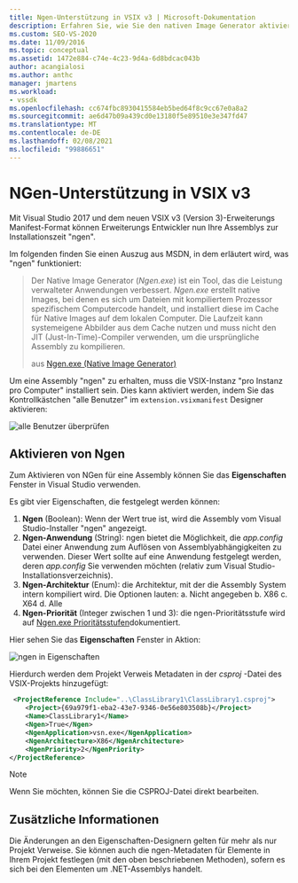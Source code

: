 ```yaml
---
title: Ngen-Unterstützung in VSIX v3 | Microsoft-Dokumentation
description: Erfahren Sie, wie Sie den nativen Image Generator aktivieren. Hierbei handelt es sich um ein Tool, mit dem Erweiterungs Entwickler die Leistung verwalteter Anwendungen verbessern können.
ms.custom: SEO-VS-2020
ms.date: 11/09/2016
ms.topic: conceptual
ms.assetid: 1472e884-c74e-4c23-9d4a-6d8bdcac043b
author: acangialosi
ms.author: anthc
manager: jmartens
ms.workload:
- vssdk
ms.openlocfilehash: cc674fbc8930415584eb5bed64f8c9cc67e0a8a2
ms.sourcegitcommit: ae6d47b09a439cd0e13180f5e89510e3e347fd47
ms.translationtype: MT
ms.contentlocale: de-DE
ms.lasthandoff: 02/08/2021
ms.locfileid: "99886651"
---
```

# <a name="ngen-support-in-vsix-v3"></a>NGen-Unterstützung in VSIX v3

Mit Visual Studio 2017 und dem neuen VSIX v3 (Version 3)-Erweiterungs Manifest-Format können Erweiterungs Entwickler nun Ihre Assemblys zur Installationszeit "ngen".

Im folgenden finden Sie einen Auszug aus MSDN, in dem erläutert wird, was "ngen" funktioniert:

>Der Native Image Generator (*Ngen.exe*) ist ein Tool, das die Leistung verwalteter Anwendungen verbessert. *Ngen.exe* erstellt native Images, bei denen es sich um Dateien mit kompiliertem Prozessor spezifischem Computercode handelt, und installiert diese im Cache für Native Images auf dem lokalen Computer. Die Laufzeit kann systemeigene Abbilder aus dem Cache nutzen und muss nicht den JIT (Just-In-Time)-Compiler verwenden, um die ursprüngliche Assembly zu kompilieren.
>
>aus [Ngen.exe (Native Image Generator)](/dotnet/framework/tools/ngen-exe-native-image-generator)

Um eine Assembly "ngen" zu erhalten, muss die VSIX-Instanz "pro Instanz pro Computer" installiert sein. Dies kann aktiviert werden, indem Sie das Kontrollkästchen "alle Benutzer" im `extension.vsixmanifest` Designer aktivieren:

![alle Benutzer überprüfen](media/check-all-users.png)

## <a name="how-to-enable-ngen"></a>Aktivieren von Ngen

Zum Aktivieren von NGen für eine Assembly können Sie das **Eigenschaften** Fenster in Visual Studio verwenden.

Es gibt vier Eigenschaften, die festgelegt werden können:

1. **Ngen** (Boolean): Wenn der Wert true ist, wird die Assembly vom Visual Studio-Installer "ngen" angezeigt.
2. **Ngen-Anwendung** (String): ngen bietet die Möglichkeit, die *app.config* Datei einer Anwendung zum Auflösen von Assemblyabhängigkeiten zu verwenden. Dieser Wert sollte auf eine Anwendung festgelegt werden, deren *app.config* Sie verwenden möchten (relativ zum Visual Studio-Installationsverzeichnis).
3. **Ngen-Architektur** (Enum): die Architektur, mit der die Assembly System intern kompiliert wird. Die Optionen lauten: a. Nicht angegeben b. X86 c. X64 d. Alle
4. **Ngen-Priorität** (Integer zwischen 1 und 3): die ngen-Prioritätsstufe wird auf [Ngen.exe Prioritätsstufen](/dotnet/framework/tools/ngen-exe-native-image-generator#priority-levels)dokumentiert.

Hier sehen Sie das **Eigenschaften** Fenster in Aktion:

![ngen in Eigenschaften](media/ngen-in-properties.png)

Hierdurch werden dem Projekt Verweis Metadaten in der *csproj* -Datei des VSIX-Projekts hinzugefügt:

```xml
 <ProjectReference Include="..\ClassLibrary1\ClassLibrary1.csproj">
    <Project>{69a979f1-eba2-43e7-9346-0e56e803508b}</Project>
    <Name>ClassLibrary1</Name>
    <Ngen>True</Ngen>
    <NgenApplication>vsn.exe</NgenApplication>
    <NgenArchitecture>X86</NgenArchitecture>
    <NgenPriority>2</NgenPriority>
</ProjectReference>
```

> [!NOTE]
> Wenn Sie möchten, können Sie die CSPROJ-Datei direkt bearbeiten.

## <a name="extra-information"></a>Zusätzliche Informationen

Die Änderungen an den Eigenschaften-Designern gelten für mehr als nur Projekt Verweise. Sie können auch die ngen-Metadaten für Elemente in Ihrem Projekt festlegen (mit den oben beschriebenen Methoden), sofern es sich bei den Elementen um .NET-Assemblys handelt.

